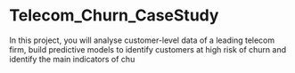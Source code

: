 # Telecom_Churn_CaseStudy
In this project, you will analyse customer-level data of a leading telecom firm, build predictive models to identify customers at high risk of churn and identify the main indicators of chu

